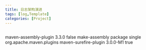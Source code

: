 ```yaml
---
title: 日志架构演进
tags: [log,Template]
categories: [Project]
---
```


## 


<plugin>
				<artifactId>maven-assembly-plugin</artifactId>
				<version>3.3.0</version>
				<configuration>
<!--					<descriptor>src/main/assembly/assembly.xml</descriptor>-->
					<appendAssemblyId>false</appendAssemblyId>
				</configuration>
				<executions>
					<execution>
						<id>make-assembly</id>
						<phase>package</phase>
						<goals>
							<goal>single</goal>
						</goals>
					</execution>
				</executions>
			</plugin>
			<plugin>
				<groupId>org.apache.maven.plugins</groupId>
				<artifactId>maven-surefire-plugin</artifactId>
				<version>3.0.0-M1</version>
				<configuration>
					<skipTests>true</skipTests>
				</configuration>
			</plugin>